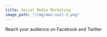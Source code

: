 ```yaml
---
title: Social Media Marketing
image_path: "/img/man-suit-2.png"
---
```


Reach your audience on Facebook and Twitter